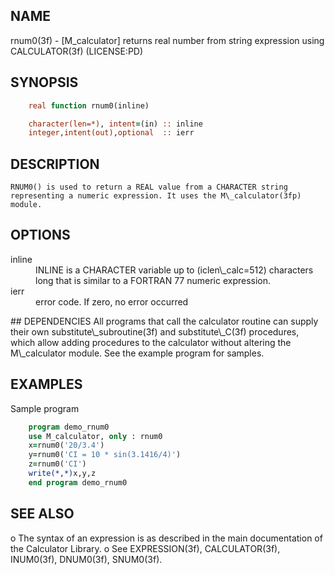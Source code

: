 ## NAME
   rnum0(3f) - [M\_calculator] returns real number from string expression
   using CALCULATOR(3f) (LICENSE:PD)
## SYNOPSIS
```fortran
    real function rnum0(inline)

    character(len=*), intent=(in) :: inline
    integer,intent(out),optional  :: ierr
```
## DESCRIPTION
    RNUM0() is used to return a REAL value from a CHARACTER string
    representing a numeric expression. It uses the M\_calculator(3fp)
    module.
## OPTIONS
<dl>

  <dt>inline</dt>
  <dd>
   INLINE is a CHARACTER variable up to (iclen\_calc=512)
   characters long that is similar to a FORTRAN 77 numeric
   expression.
  </dd>

  <dt>ierr</dt>
  <dd>
   error code. If zero, no error occurred
  </dd>

</dl>
## DEPENDENCIES
   All programs that call the calculator routine can supply their own
   substitute\_subroutine(3f) and substitute\_C(3f) procedures, which allow
   adding procedures to the calculator without altering the M\_calculator
   module. See the example program for samples.
   
## EXAMPLES
   Sample program
```fortran
    program demo_rnum0
    use M_calculator, only : rnum0
    x=rnum0('20/3.4')
    y=rnum0('CI = 10 * sin(3.1416/4)')
    z=rnum0('CI')
    write(*,*)x,y,z
    end program demo_rnum0
```
## SEE ALSO
  o The syntax of an expression is as described in the main
    documentation of the Calculator Library.
  o See EXPRESSION(3f), CALCULATOR(3f), INUM0(3f), DNUM0(3f), SNUM0(3f).
